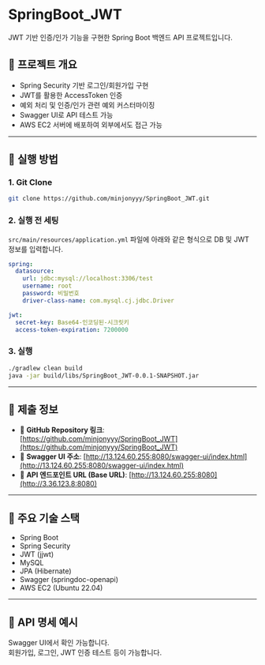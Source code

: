 # SpringBoot_JWT

JWT 기반 인증/인가 기능을 구현한 Spring Boot 백엔드 API 프로젝트입니다.

## 📌 프로젝트 개요

- Spring Security 기반 로그인/회원가입 구현
- JWT를 활용한 AccessToken 인증
- 예외 처리 및 인증/인가 관련 예외 커스터마이징
- Swagger UI로 API 테스트 가능
- AWS EC2 서버에 배포하여 외부에서도 접근 가능

---

## 🚀 실행 방법

### 1. Git Clone

```bash
git clone https://github.com/minjonyyy/SpringBoot_JWT.git
```

### 2. 실행 전 세팅

`src/main/resources/application.yml` 파일에 아래와 같은 형식으로 DB 및 JWT 정보를 입력합니다.

```yml
spring:
  datasource:
    url: jdbc:mysql://localhost:3306/test
    username: root
    password: 비밀번호
    driver-class-name: com.mysql.cj.jdbc.Driver

jwt:
  secret-key: Base64-인코딩된-시크릿키
  access-token-expiration: 7200000
```

### 3. 실행

```bash
./gradlew clean build
java -jar build/libs/SpringBoot_JWT-0.0.1-SNAPSHOT.jar
```

---

## 📮 제출 정보

- 🔗 **GitHub Repository 링크**: [https://github.com/minjonyyy/SpringBoot_JWT](https://github.com/minjonyyy/SpringBoot_JWT)
- 🔗 **Swagger UI 주소**: [http://13.124.60.255:8080/swagger-ui/index.html](http://13.124.60.255:8080/swagger-ui/index.html)
- 🔗 **API 엔드포인트 URL (Base URL)**: [http://13.124.60.255:8080](http://3.36.123.8:8080)

---

## 📘 주요 기술 스택

- Spring Boot
- Spring Security
- JWT (jjwt)
- MySQL
- JPA (Hibernate)
- Swagger (springdoc-openapi)
- AWS EC2 (Ubuntu 22.04)

---

## 📑 API 명세 예시

Swagger UI에서 확인 가능합니다.  
회원가입, 로그인, JWT 인증 테스트 등이 가능합니다.
